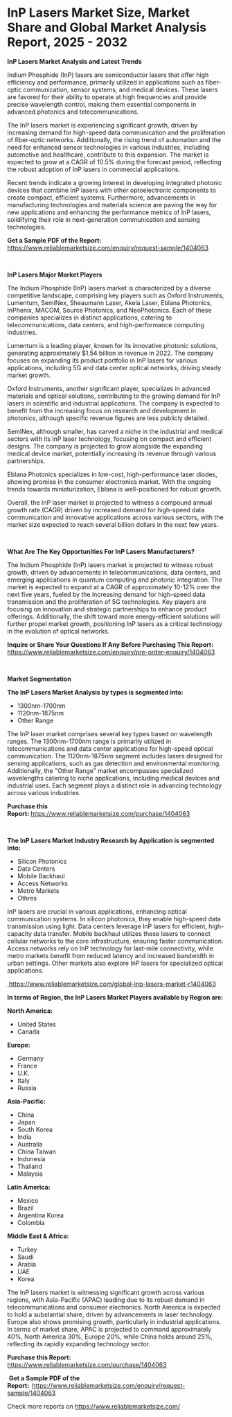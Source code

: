 <p><h1>InP Lasers Market Size, Market Share and Global Market Analysis Report, 2025 - 2032</h1></p><p><strong>InP Lasers Market Analysis and Latest Trends</strong></p>
<p><p>Indium Phosphide (InP) lasers are semiconductor lasers that offer high efficiency and performance, primarily utilized in applications such as fiber-optic communication, sensor systems, and medical devices. These lasers are favored for their ability to operate at high frequencies and provide precise wavelength control, making them essential components in advanced photonics and telecommunications.</p><p>The InP lasers market is experiencing significant growth, driven by increasing demand for high-speed data communication and the proliferation of fiber-optic networks. Additionally, the rising trend of automation and the need for enhanced sensor technologies in various industries, including automotive and healthcare, contribute to this expansion. The market is expected to grow at a CAGR of 10.5% during the forecast period, reflecting the robust adoption of InP lasers in commercial applications.</p><p>Recent trends indicate a growing interest in developing integrated photonic devices that combine InP lasers with other optoelectronic components to create compact, efficient systems. Furthermore, advancements in manufacturing technologies and materials science are paving the way for new applications and enhancing the performance metrics of InP lasers, solidifying their role in next-generation communication and sensing technologies.</p></p>
<p><strong>Get a Sample PDF of the Report:&nbsp;</strong> <a href="https://www.reliablemarketsize.com/enquiry/request-sample/1404063?utm_campaign=2445&utm_medium=2&utm_source=Github&utm_content=ia&utm_term=28032025&utm_id=inp-lasers">https://www.reliablemarketsize.com/enquiry/request-sample/1404063</a></p>
<p>&nbsp;</p>
<p><strong>InP Lasers Major Market Players</strong></p>
<p><p>The Indium Phosphide (InP) lasers market is characterized by a diverse competitive landscape, comprising key players such as Oxford Instruments, Lumentum, SemiNex, Sheaumann Laser, Akela Laser, Eblana Photonics, InPhenix, MACOM, Source Photonics, and NeoPhotonics. Each of these companies specializes in distinct applications, catering to telecommunications, data centers, and high-performance computing industries.</p><p>Lumentum is a leading player, known for its innovative photonic solutions, generating approximately $1.54 billion in revenue in 2022. The company focuses on expanding its product portfolio in InP lasers for various applications, including 5G and data center optical networks, driving steady market growth. </p><p>Oxford Instruments, another significant player, specializes in advanced materials and optical solutions, contributing to the growing demand for InP lasers in scientific and industrial applications. The company is expected to benefit from the increasing focus on research and development in photonics, although specific revenue figures are less publicly detailed.</p><p>SemiNex, although smaller, has carved a niche in the industrial and medical sectors with its InP laser technology, focusing on compact and efficient designs. The company is projected to grow alongside the expanding medical device market, potentially increasing its revenue through various partnerships.</p><p>Eblana Photonics specializes in low-cost, high-performance laser diodes, showing promise in the consumer electronics market. With the ongoing trends towards miniaturization, Eblana is well-positioned for robust growth.</p><p>Overall, the InP laser market is projected to witness a compound annual growth rate (CAGR) driven by increased demand for high-speed data communication and innovative applications across various sectors, with the market size expected to reach several billion dollars in the next few years.</p></p>
<p>&nbsp;</p>
<p><strong>What Are The Key Opportunities For InP Lasers Manufacturers?</strong></p>
<p><p>The Indium Phosphide (InP) lasers market is projected to witness robust growth, driven by advancements in telecommunications, data centers, and emerging applications in quantum computing and photonic integration. The market is expected to expand at a CAGR of approximately 10-12% over the next five years, fueled by the increasing demand for high-speed data transmission and the proliferation of 5G technologies. Key players are focusing on innovation and strategic partnerships to enhance product offerings. Additionally, the shift toward more energy-efficient solutions will further propel market growth, positioning InP lasers as a critical technology in the evolution of optical networks.</p></p>
<p><strong>Inquire or Share Your Questions If Any Before Purchasing This Report:</strong> <a href="https://www.reliablemarketsize.com/enquiry/pre-order-enquiry/1404063?utm_campaign=2445&utm_medium=2&utm_source=Github&utm_content=ia&utm_term=28032025&utm_id=inp-lasers">https://www.reliablemarketsize.com/enquiry/pre-order-enquiry/1404063</a></p>
<p>&nbsp;</p>
<p><strong>Market Segmentation</strong></p>
<p><strong>The InP Lasers Market Analysis by types is segmented into:</strong></p>
<p><ul><li>1300nm-1700nm</li><li>1120nm-1875nm</li><li>Other Range</li></ul></p>
<p><p>The InP laser market comprises several key types based on wavelength ranges. The 1300nm-1700nm range is primarily utilized in telecommunications and data center applications for high-speed optical communication. The 1120nm-1875nm segment includes lasers designed for sensing applications, such as gas detection and environmental monitoring. Additionally, the "Other Range" market encompasses specialized wavelengths catering to niche applications, including medical devices and industrial uses. Each segment plays a distinct role in advancing technology across various industries.</p></p>
<p><strong>Purchase this Report:&nbsp;</strong><a href="https://www.reliablemarketsize.com/purchase/1404063?utm_campaign=2445&utm_medium=2&utm_source=Github&utm_content=ia&utm_term=28032025&utm_id=inp-lasers">https://www.reliablemarketsize.com/purchase/1404063</a></p>
<p>&nbsp;</p>
<p><strong>The InP Lasers Market Industry Research by Application is segmented into:</strong></p>
<p><ul><li>Silicon Photonics</li><li>Data Centers</li><li>Mobile Backhaul</li><li>Access Networks</li><li>Metro Markets</li><li>Othres</li></ul></p>
<p><p>InP lasers are crucial in various applications, enhancing optical communication systems. In silicon photonics, they enable high-speed data transmission using light. Data centers leverage InP lasers for efficient, high-capacity data transfer. Mobile backhaul utilizes these lasers to connect cellular networks to the core infrastructure, ensuring faster communication. Access networks rely on InP technology for last-mile connectivity, while metro markets benefit from reduced latency and increased bandwidth in urban settings. Other markets also explore InP lasers for specialized optical applications.</p></p>
<p><a href="https://www.reliablemarketsize.com/global-inp-lasers-market-r1404063?utm_campaign=2445&utm_medium=2&utm_source=Github&utm_content=ia&utm_term=28032025&utm_id=inp-lasers">&nbsp;https://www.reliablemarketsize.com/global-inp-lasers-market-r1404063</a></p>
<p><strong>In terms of Region, the InP Lasers Market Players available by Region are:</strong></p>
<p>
    <p> <strong> North America: </strong>
        <ul>
            <li>United States</li>
            <li>Canada</li>
        </ul>
        </p> 
    <p> <strong> Europe: </strong>
        <ul>
            <li>Germany</li>
            <li>France</li>
            <li>U.K.</li>
            <li>Italy</li>
            <li>Russia</li>
        </ul>
        </p> 
    <p> <strong> Asia-Pacific: </strong>
        <ul>
            <li>China</li>
            <li>Japan</li>
            <li>South Korea</li>
            <li>India</li>
            <li>Australia</li>
            <li>China Taiwan</li>
            <li>Indonesia</li>
            <li>Thailand</li>
            <li>Malaysia</li>
        </ul>
        </p> 
    <p> <strong> Latin America: </strong>
        <ul>
            <li>Mexico</li>
            <li>Brazil</li>
            <li>Argentina Korea</li>
            <li>Colombia</li>
        </ul>
        </p> 
    <p> <strong> Middle East & Africa: </strong>
        <ul>
            <li>Turkey</li>
            <li>Saudi</li>
            <li>Arabia</li>
            <li>UAE</li>
            <li>Korea</li>
        </ul>
    </p>
    </p>
<p><p>The InP lasers market is witnessing significant growth across various regions, with Asia-Pacific (APAC) leading due to its robust demand in telecommunications and consumer electronics. North America is expected to hold a substantial share, driven by advancements in laser technology. Europe also shows promising growth, particularly in industrial applications. In terms of market share, APAC is projected to command approximately 40%, North America 30%, Europe 20%, while China holds around 25%, reflecting its rapidly expanding technology sector.</p></p>
<p><strong>Purchase this Report: </strong><a href="https://www.reliablemarketsize.com/purchase/1404063?utm_campaign=2445&utm_medium=2&utm_source=Github&utm_content=ia&utm_term=28032025&utm_id=inp-lasers">https://www.reliablemarketsize.com/purchase/1404063</a></p>
<p>&nbsp;<strong>Get a Sample PDF of the Report:&nbsp;&nbsp;</strong><a href="https://www.reliablemarketsize.com/enquiry/request-sample/1404063?utm_campaign=2445&utm_medium=2&utm_source=Github&utm_content=ia&utm_term=28032025&utm_id=inp-lasers">https://www.reliablemarketsize.com/enquiry/request-sample/1404063</a></p>
<p><strong></strong></p>
<p>Check more reports on <a href="https://www.reliablemarketsize.com/?utm_campaign=2445&utm_medium=2&utm_source=Github&utm_content=ia&utm_term=28032025&utm_id=inp-lasers">https://www.reliablemarketsize.com/</a></p>